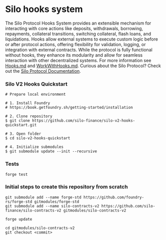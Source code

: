 # Silo hooks system
The Silo Protocol Hooks System provides an extensible mechanism for interacting with core actions like deposits, withdrawals, borrowing, repayments, collateral transitions, switching collateral, flash loans, and liquidations. Hooks allow external systems to execute custom logic before or after protocol actions, offering flexibility for validation, logging, or integration with external contracts. While the protocol is fully functional without hooks, they enhance its modularity and allow for seamless interaction with other decentralized systems. For more information see [Hooks.md](https://github.com/silo-finance/silo-contracts-v2/blob/develop/silo-core/docs/Hooks.md) and [WorkWithHooks.md](./WorkWithHooks.md). Curious about the Silo Protocol? Check out the [Silo Protocol Documentation](https://docs.silo.finance/).

### Silo V2 Hooks Quickstart

```shell
# Prepare local environment

# 1. Install Foundry 
# https://book.getfoundry.sh/getting-started/installation

# 2. Clone repository
$ git clone https://github.com/silo-finance/silo-v2-hooks-quickstart.git

# 3. Open folder
$ cd silo-v2-hooks-quickstart

# 4. Initialize submodules
$ git submodule update --init --recursive
```

### Tests
```shell
forge test
```

### Initial steps to create this repository from scratch

```shell
git submodule add --name forge-std https://github.com/foundry-rs/forge-std gitmodules/forge-std
git submodule add --name silo-contracts-v2 https://github.com/silo-finance/silo-contracts-v2 gitmodules/silo-contracts-v2

forge update

cd gitmodules/silo-contracts-v2
git checkout <commit>
```
